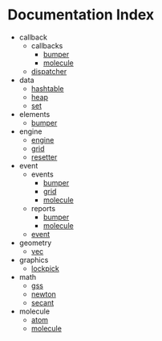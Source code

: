 # Documentation Index

* callback
  * callbacks
    * [bumper](./docs/reference/callback/callbacks/bumper.md)
    * [molecule](./docs/reference/callback/callbacks/molecule.md)
  * [dispatcher](./docs/reference/callback/callbacks/dispatcher.md)
* data
  * [hashtable](./docs/reference/data/hashtable.md)
  * [heap](./docs/reference/data/heap.md)
  * [set](./docs/reference/data/set.md)
* elements
  * [bumper](./docs/reference/elements/bumper.md)
* engine
  * [engine](./docs/reference/engine/engine.md)
  * [grid](./docs/reference/engine/grid.md)
  * [resetter](./docs/reference/engine/resetter.md)
* event
  * events
    * [bumper](./docs/reference/event/events/bumper.md)
    * [grid](./docs/reference/event/events/grid.md)
    * [molecule](./docs/reference/event/events/molecule.md)
  * reports
    * [bumper](./docs/reference/event/reports/bumper.md)
    * [molecule](./docs/reference/event/reports/molecule.md)
  * [event](./docs/reference/event/event.md)
* geometry
  * [vec](./docs/reference/geometry/vec.md)
* graphics
  * [lockpick](./docs/reference/graphics/lockpick.md)
* math
  * [gss](./docs/reference/math/gss.md)
  * [newton](./docs/reference/math/newton.md)
  * [secant](./docs/reference/math/secant.md)
* molecule
  * [atom](./docs/reference/molecule/atom.md)
  * [molecule](./docs/reference/molecule/molecule.md)